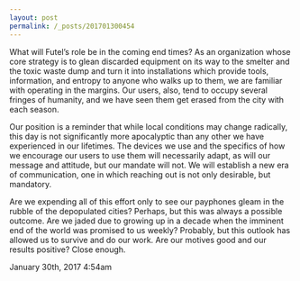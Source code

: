 ```yaml
---
layout: post
permalink: /_posts/201701300454
---
```


What will Futel&rsquo;s role be in the coming end times? As an organization whose core strategy is to glean discarded equipment on its way to the smelter and the toxic waste dump and turn it into installations which provide tools, information, and entropy to anyone who walks up to them, we are familiar with operating in the margins. Our users, also, tend to occupy several fringes of humanity, and we have seen them get erased from the city with each season.

Our position is a reminder that while local conditions may change radically, this day is not significantly more apocalyptic than any other we have experienced in our lifetimes. The devices we use and the specifics of how we encourage our users to use them will necessarily adapt, as will our message and attitude, but our mandate will not. We will establish a new era of communication, one in which reaching out is not only desirable, but mandatory.

Are we expending all of this effort only to see our payphones gleam in the rubble of the depopulated cities? Perhaps, but this was always a possible outcome. Are we jaded due to growing up in a decade when the imminent end of the world was promised to us weekly? Probably, but this outlook has allowed us to survive and do our work. Are our motives good and our results positive? Close enough.<br/>



<div id="footer">
<span id="timestamp"> January 30th, 2017 4:54am </span>
</div>
